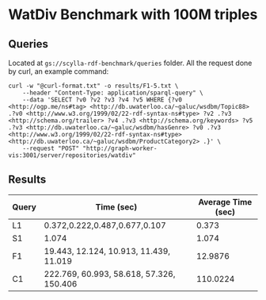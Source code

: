 # WatDiv Benchmark with 100M triples

## Queries

Located at `gs://scylla-rdf-benchmark/queries` folder. All the request done by curl, an example command:

```
curl -w "@curl-format.txt" -o results/F1-5.txt \
    --header "Content-Type: application/sparql-query" \
    --data 'SELECT ?v0 ?v2 ?v3 ?v4 ?v5 WHERE {?v0 <http://ogp.me/ns#tag> <http://db.uwaterloo.ca/~galuc/wsdbm/Topic88> .?v0 <http://www.w3.org/1999/02/22-rdf-syntax-ns#type> ?v2 .?v3 <http://schema.org/trailer> ?v4 .?v3 <http://schema.org/keywords> ?v5 .?v3 <http://db.uwaterloo.ca/~galuc/wsdbm/hasGenre> ?v0 .?v3 <http://www.w3.org/1999/02/22-rdf-syntax-ns#type> <http://db.uwaterloo.ca/~galuc/wsdbm/ProductCategory2> .}' \
    --request "POST" "http://graph-worker-vis:3001/server/repositories/watdiv"
```

## Results

| Query  | Time (sec) | Average Time (sec) |
|--------|------------|--------------------|
| L1     | 0.372,0.222,0.487,0.677,0.107 | 0.373 |
| S1 | 1.074 | 1.074 |
| F1 | 19.443, 12.124, 10.913, 11.439, 11.019 | 12.9876 |
| C1 | 222.769, 60.993, 58.618, 57.326, 150.406 | 110.0224 |